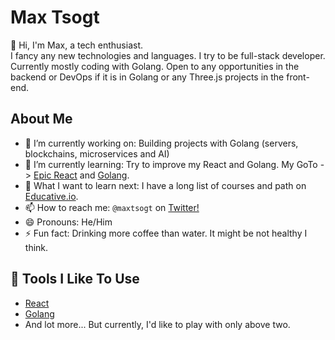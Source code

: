 # Max Tsogt

👋 Hi, I'm Max, a tech enthusiast.  
I fancy any new technologies and languages. I try to be full-stack developer. Currently mostly coding with Golang.
Open to any opportunities in the backend or DevOps if it is in Golang or any Three.js projects in the front-end. 

## About Me

-   🔭 I’m currently working on: Building projects with Golang (servers, blockchains, microservices and AI)
-   🌱 I’m currently learning: Try to improve my React and Golang. My GoTo -> [Epic React](https://epicreact.dev/) and [Golang](https://www.ardanlabs.com/).
-   🤔 What I want to learn next: I have a long list of courses and path on [Educative.io](https://educative.io).
-   📫 How to reach me: `@maxtsogt` on [Twitter!](https://twitter.com/maxtsogt)
-   😄 Pronouns: He/Him
-   ⚡ Fun fact: Drinking more coffee than water. It might be not healthy I think. 

## 🔧 Tools I Like To Use

-   [React](https://reactjs.org/)
-   [Golang](https://go.dev/)
-   And lot more... But currently, I'd like to play with only above two. 
